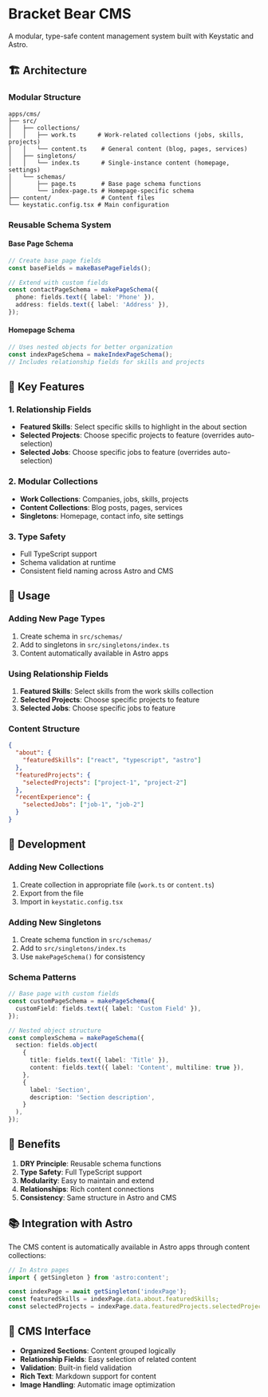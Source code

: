 # Bracket Bear CMS

A modular, type-safe content management system built with Keystatic and Astro.

## 🏗️ **Architecture**

### **Modular Structure**

```
apps/cms/
├── src/
│   ├── collections/
│   │   ├── work.ts      # Work-related collections (jobs, skills, projects)
│   │   └── content.ts    # General content (blog, pages, services)
│   ├── singletons/
│   │   └── index.ts      # Single-instance content (homepage, settings)
│   └── schemas/
│       ├── page.ts       # Base page schema functions
│       └── index-page.ts # Homepage-specific schema
├── content/              # Content files
└── keystatic.config.tsx # Main configuration
```

### **Reusable Schema System**

#### **Base Page Schema**

```typescript
// Create base page fields
const baseFields = makeBasePageFields();

// Extend with custom fields
const contactPageSchema = makePageSchema({
  phone: fields.text({ label: 'Phone' }),
  address: fields.text({ label: 'Address' }),
});
```

#### **Homepage Schema**

```typescript
// Uses nested objects for better organization
const indexPageSchema = makeIndexPageSchema();
// Includes relationship fields for skills and projects
```

## 🎯 **Key Features**

### **1. Relationship Fields**

- **Featured Skills**: Select specific skills to highlight in the about section
- **Selected Projects**: Choose specific projects to feature (overrides auto-selection)
- **Selected Jobs**: Choose specific jobs to feature (overrides auto-selection)

### **2. Modular Collections**

- **Work Collections**: Companies, jobs, skills, projects
- **Content Collections**: Blog posts, pages, services
- **Singletons**: Homepage, contact info, site settings

### **3. Type Safety**

- Full TypeScript support
- Schema validation at runtime
- Consistent field naming across Astro and CMS

## 📝 **Usage**

### **Adding New Page Types**

1. Create schema in `src/schemas/`
2. Add to singletons in `src/singletons/index.ts`
3. Content automatically available in Astro apps

### **Using Relationship Fields**

1. **Featured Skills**: Select skills from the work skills collection
2. **Selected Projects**: Choose specific projects to feature
3. **Selected Jobs**: Choose specific jobs to feature

### **Content Structure**

```json
{
  "about": {
    "featuredSkills": ["react", "typescript", "astro"]
  },
  "featuredProjects": {
    "selectedProjects": ["project-1", "project-2"]
  },
  "recentExperience": {
    "selectedJobs": ["job-1", "job-2"]
  }
}
```

## 🔧 **Development**

### **Adding New Collections**

1. Create collection in appropriate file (`work.ts` or `content.ts`)
2. Export from the file
3. Import in `keystatic.config.tsx`

### **Adding New Singletons**

1. Create schema function in `src/schemas/`
2. Add to `src/singletons/index.ts`
3. Use `makePageSchema()` for consistency

### **Schema Patterns**

```typescript
// Base page with custom fields
const customPageSchema = makePageSchema({
  customField: fields.text({ label: 'Custom Field' }),
});

// Nested object structure
const complexSchema = makePageSchema({
  section: fields.object(
    {
      title: fields.text({ label: 'Title' }),
      content: fields.text({ label: 'Content', multiline: true }),
    },
    {
      label: 'Section',
      description: 'Section description',
    }
  ),
});
```

## 🚀 **Benefits**

1. **DRY Principle**: Reusable schema functions
2. **Type Safety**: Full TypeScript support
3. **Modularity**: Easy to maintain and extend
4. **Relationships**: Rich content connections
5. **Consistency**: Same structure in Astro and CMS

## 📚 **Integration with Astro**

The CMS content is automatically available in Astro apps through content collections:

```typescript
// In Astro pages
import { getSingleton } from 'astro:content';

const indexPage = await getSingleton('indexPage');
const featuredSkills = indexPage.data.about.featuredSkills;
const selectedProjects = indexPage.data.featuredProjects.selectedProjects;
```

## 🎨 **CMS Interface**

- **Organized Sections**: Content grouped logically
- **Relationship Fields**: Easy selection of related content
- **Validation**: Built-in field validation
- **Rich Text**: Markdown support for content
- **Image Handling**: Automatic image optimization
